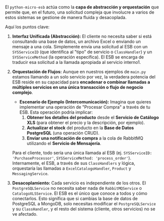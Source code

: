 El `python-micro-esb` actúa como la **capa de abstracción y orquestación** que permite que, en el futuro, una solicitud compleja que involucre a varios de estos sistemas se gestione de manera fluida y desacoplada.

Aquí los puntos clave:

1. **Interfaz Unificada (Abstracción):** El cliente no necesita saber si está consultando una base de datos, un archivo Excel o enviando un mensaje a una cola. Simplemente envía una solicitud al ESB con un `SYSServiceID` (que identifica al "tipo" de servicio o `ClassHandler`) y un `SYSServiceMethod` (la operación específica). El ESB se encarga de traducir esa solicitud a la llamada apropiada al servicio interno1.
2. **Orquestación de Flujos:** Aunque en nuestros ejemplos de `main.py` estamos llamando a un solo servicio por vez, la verdadera potencia del ESB reside en su capacidad para **encadenar o combinar llamadas a múltiples servicios en una única transacción o flujo de negocio complejo**.

   - **Escenario de Ejemplo (Intercomunicación):** Imagina que quieres implementar una operación de "Procesar Compra" a través de tu ESB. Esta operación podría implicar:
     1. **Obtener los detalles del producto** desde el **Servicio de Catálogo XLS** (para obtener el precio y la descripción, por ejemplo).
     2. **Actualizar el stock** del producto en la **Base de Datos PostgreSQL** (una operación CRUD).
     3. **Enviar una notificación de compra** a la cola de RabbitMQ utilizando el **Servicio de Mensajería**.

   Para el cliente, todo sería una única llamada al ESB (ej. `SYSServiceID: 'PurchaseProcessor'`, `SYSServiceMethod: 'process_order'`). Internamente, el ESB, a través de sus `ClassHandlers` y lógica, orquestaría las llamadas a `ExcelCatalogoHandler`, `Product` y `MessagingService`.

3. **Desacoplamiento:** Cada servicio es independiente de los otros. El `PostgreSQLService` no necesita saber nada de `RabbitMQService` o `CatalogoXLSService`. El ESB es el único que conoce a todos y cómo conectarlos. Esto significa que si cambias la base de datos de PostgreSQL a MongoDB, solo necesitas modificar el `PostgreSQLService` y su `ClassHandler`, y el resto del sistema (cliente, otros servicios) no se ve afectado.
